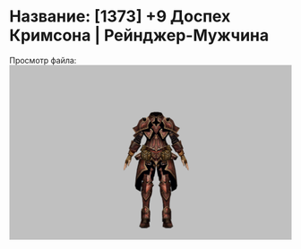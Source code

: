 # Название: [1373] +9 Доспех Кримсона | Рейнджер-Мужчина

Просмотр файла:
![p020010.png](p020010.png)